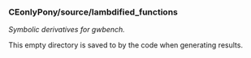 ### CEonlyPony/source/lambdified_functions
*Symbolic derivatives for gwbench.*

This empty directory is saved to by the code when generating results.


